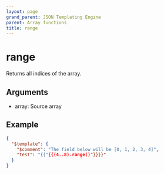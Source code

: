 ```yaml
---
layout: page
grand_parent: JSON Templating Engine
parent: Array functions
title: range
---
```


# range

Returns all indices of the array.

## Arguments

 - array: Source array

## Example

```json
{
  "$template": {
    "$comment": "The field below will be [0, 1, 2, 3, 4]",
    "test": "{{"{{(4..8).range()"}}}}"
  }
}
```
